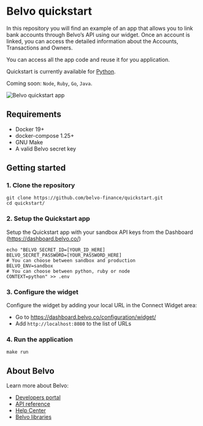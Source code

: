 # Belvo quickstart

In this repository you will find an example of an app that allows you to link bank accounts through Belvo’s API using our widget. Once an account is linked, you can access the detailed information about the Accounts, Transactions and Owners.

You can access all the app code and reuse it for you application.

Quickstart is currently available for [Python](https://github.com/belvo-finance/quickstart/tree/master/python). 

Coming soon: `Node`, `Ruby`, `Go`, `Java`.

![Belvo quickstart app](/assets/quickstart-screenshot.png)

## Requirements

* Docker 19+
* docker-compose 1.25+
* GNU Make
* A valid Belvo secret key

## Getting started

### 1. Clone the repository
```
git clone https://github.com/belvo-finance/quickstart.git
cd quickstart/
```

### 2. Setup the Quickstart app
Setup the Quickstart app with your sandbox API keys from the Dashboard (https://dashboard.belvo.co/)
```
echo "BELVO_SECRET_ID=[YOUR_ID_HERE]
BELVO_SECRET_PASSWORD=[YOUR_PASSWORD_HERE]
# You can choose between sandbox and production
BELVO_ENV=sandbox
# You can choose between python, ruby or node
CONTEXT=python" >> .env
```

### 3. Configure the widget
Configure the widget by adding your local URL in the Connect Widget area:
- Go to https://dashboard.belvo.co/configuration/widget/
- Add `http://localhost:8080` to the list of URLs

### 4. Run the application

```
make run
```


## About Belvo

Learn more about Belvo: 
- [Developers portal](https://developers.belvo.co/)
- [API reference](https://docs.belvo.co/)
- [Help Center](https://support.belvo.co/hc/en-us)
- [Belvo libraries](https://github.com/belvo-finance/)
